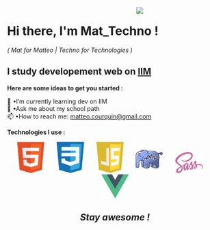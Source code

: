 <link rel="stylesheet" type="text/css" media="all" href="style.css" />

<img align="right" width="40%" src="https://www.frenchweb.fr/wp-content/uploads/2016/11/nicolas-hachet-2016.gif" data-canonical-src="https://media.giphy.com/media/cFdHXXm5GhJsc/giphy.gif?cid=ecf05e47yng7ezmnf7at7y8xwpcd3h8eo702fjopjc4tvkxt&amp;rid=giphy.gif&amp;ct=g" style="max-width: 100%;">

# **Hi there, I'm Mat_Techno !** 
*( Mat for Matteo | Techno for Technologies )*

## I study developement web on <a href="https://www.iim.fr/">IIM</a>


**Here are some ideas to get you started :**

🌱 •I’m currently learning dev on IIM <br>
💬 •Ask me about my school path <br>
📫 •How to reach me: <a href="mailto:matteo.courquin@gmail.com">matteo.courquin@gmail.com</a> <br>



**Technologies I use :**

<div align="center">  
    <img width="65" height="auto" margin="10px" src="assets/html.png" alt="logo html">
    &nbsp;&nbsp;&nbsp;&nbsp;&nbsp;
    <img width="65" height="auto" margin="10px" src="assets/css.png" alt="logo css">
    &nbsp;&nbsp;&nbsp;&nbsp;&nbsp;
    <img width="65" height="auto" margin="10px" src="assets/javascript.png" alt="logo javascript">
    &nbsp;&nbsp;&nbsp;&nbsp;&nbsp;
    <img width="65" height="auto" margin="10px" src="assets/php.png" alt="logo php">
    &nbsp;&nbsp;&nbsp;&nbsp;&nbsp;
    <img width="65" height="auto" margin="10px" src="assets/sass.png" alt="logo SCSS">
    &nbsp;&nbsp;&nbsp;&nbsp;&nbsp;
    <img width="65" height="auto" margin="10px" src="assets/vue.png" alt="logo vue">
    <!-- &nbsp;&nbsp;&nbsp;&nbsp;&nbsp; -->
    <!-- <img width="65" height="auto" margin="10px" src="assets/react.png" alt="logo react"> -->
</div>


<div align= "center"> 

## ***Stay awesome !***

</div>